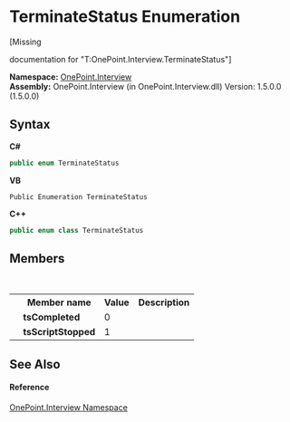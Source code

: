 # TerminateStatus Enumeration
 

\[Missing <summary> documentation for "T:OnePoint.Interview.TerminateStatus"\]

**Namespace:**&nbsp;<a href="N_OnePoint_Interview">OnePoint.Interview</a><br />**Assembly:**&nbsp;OnePoint.Interview (in OnePoint.Interview.dll) Version: 1.5.0.0 (1.5.0.0)

## Syntax

**C#**<br />
``` C#
public enum TerminateStatus
```

**VB**<br />
``` VB
Public Enumeration TerminateStatus
```

**C++**<br />
``` C++
public enum class TerminateStatus
```


## Members
&nbsp;<table><tr><th></th><th>Member name</th><th>Value</th><th>Description</th></tr><tr><td /><td target="F:OnePoint.Interview.TerminateStatus.tsCompleted">**tsCompleted**</td><td>0</td><td /></tr><tr><td /><td target="F:OnePoint.Interview.TerminateStatus.tsScriptStopped">**tsScriptStopped**</td><td>1</td><td /></tr></table>

## See Also


#### Reference
<a href="N_OnePoint_Interview">OnePoint.Interview Namespace</a><br />